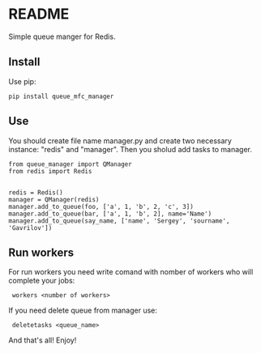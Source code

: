 # README 

Simple queue manger for Redis.


## Install

Use pip:

```
pip install queue_mfc_manager
```
## Use                   
You should create file name manager.py and create two necessary instance: "redis" and "manager". 
Then you sholud add tasks to manager.
                  
```
from queue_manager import QManager
from redis import Redis


redis = Redis()
manager = QManager(redis)
manager.add_to_queue(foo, ['a', 1, 'b', 2, 'c', 3])
manager.add_to_queue(bar, ['a', 1, 'b', 2], name='Name')
manager.add_to_queue(say_name, ['name', 'Sergey', 'sourname', 'Gavrilov'])
```
## Run workers
For run workers you need write comand with nomber of workers who will complete your jobs:
```
 workers <number of workers>
```
If you need delete queue from manager use:
```
 deletetasks <queue_name>
```
And that's all! Enjoy!
